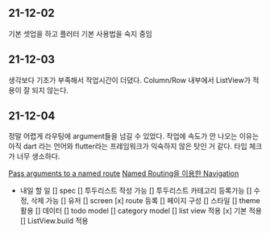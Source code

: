 ## 21-12-02

기본 셋업을 하고 플러터 기본 사용법을 숙지 중임

## 21-12-03

생각보다 기초가 부족해서 작업시간이 더뎠다.
Column/Row 내부에서 ListView가 적용이 잘 되지 않는다.

## 21-12-04

정말 어렵게 라우팅에 argument들을 넘길 수 있었다.
작업에 속도가 안 나오는 이유는 아직 dart 라는 언어와 flutter라는 프레임워크가
익숙하지 않은 탓인 거 같다. 타입 체크가 너무 생소하다.

[Pass arguments to a named route](https://flutter-ko.dev/docs/cookbook/navigation/navigate-with-arguments)
[Named Routing을 이용한 Navigation](https://seizemymoment.tistory.com/51)

- 내일 할 일
  [] spec
    [] 투두리스트 작성 가능
    [] 투두리스트 카테고리 등록가능
    [] 수정, 삭제 가능
  [] 유저
  [] screen
    [x] route 등록
    [] 페이지 구성
  [] 스타일
    [] theme 활용
  [] 데이터
    [] todo model
    [] category model
  [] list view 적용
    [x] 기본 적용
    [] ListView.build 적용
